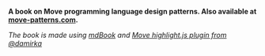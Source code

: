 **A book on Move programming language design patterns. Also available at [move-patterns.com](https://www.move-patterns.com/).**

*The book is made using [mdBook](https://github.com/rust-lang/mdBook) and [Move highlight.js plugin from @damirka](https://github.com/MystenLabs/sui/blob/main/doc/book/theme/highlight.js)*
